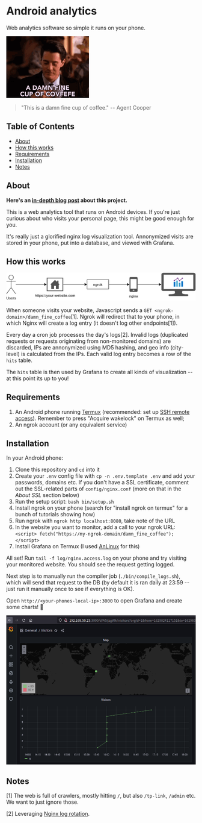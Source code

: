 # Android analytics

Web analytics software so simple it runs on your phone.

![This is a damn fine cup of coffee.](damn_fine_coffee.gif)
> "This is a damn fine cup of coffee."
-- Agent Cooper

## Table of Contents
* [About](#about)
* [How this works](#how-this-works)
* [Requirements](#requirements)
* [Installation](#installation)
* [Notes](#notes)


## About

**Here's an [in-depth blog post](https://lbrito1.github.io/blog/2020/07/replacing_google_analytics_android.html) about this project.**

This is a web analytics tool that runs on Android devices. If you're just curious about who visits your personal page, this might be good enough for you.

It's really just a glorified nginx log visualization tool. Annonymized visits are stored in your phone, put into a database, and viewed with Grafana.

## How this works

![diagram](diagram.png)

When someone visits your website, Javascript sends a `GET <ngrok-domain>/damn_fine_coffee`[1]. Ngrok will redirect that to your phone, in which Nginx will create a log entry (it doesn't log other endpoints[1]).

Every day a cron job processes the day's logs[2]. Invalid logs (duplicated requests or requests originating from non-monitored domains) are discarded, IPs are annonymized using MD5 hashing, and geo info (city-level) is calculated from the IPs. Each valid log entry becomes a row of the `hits` table.

The `hits` table is then used by Grafana to create all kinds of visualization -- at this point its up to you!

## Requirements

1. An Android phone running [Termux](https://termux.com/) (recommended: set up [SSH remote access](https://wiki.termux.com/wiki/Remote_Access)). Remember to press "Acquire wakelock" on Termux as well;
2. An ngrok account (or any equivalent service)

## Installation

In your Android phone:
1. Clone this repository and `cd` into it
2. Create your `.env` config file with `cp -n .env.template .env` and add your passwords, domains etc. If you don't have a SSL certificate, comment out the SSL-related parts of `config/nginx.conf` (more on that in the _About SSL_ section below)
3. Run the setup script: `bash bin/setup.sh`
4. Install ngrok on your phone (search for "install ngrok on termux" for a bunch of tutorials showing how)
5. Run ngrok with `ngrok http localhost:8080`, take note of the URL
6. In the website you want to monitor, add a call to your ngrok URL: `<script> fetch("https://my-ngrok-domain/damn_fine_coffee"); </script>`
7. Install Grafana on Termux (I used [AnLinux](https://f-droid.org/en/packages/exa.lnx.a/) for this)

All set! Run `tail -f log/nginx.access.log` on your phone and try visiting your monitored website. You should see the request getting logged.

Next step is to manually run the compiler job (`./bin/compile_logs.sh`), which will send that request to the DB (by default it is ran daily at 23:59 -- just run it manually once to see if everything is OK).

Open `http://<your-phones-local-ip>:3000` to open Grafana and create some charts! 🎉

![Screenshot of the app running locally, a few charts and a map are shown](screenshot.png)

## Notes

[1] The web is full of crawlers, mostly hitting `/`, but also `/tp-link`, `/admin` etc. We want to just ignore those.

[2] Leveraging [Nginx log rotation](https://www.nginx.com/resources/wiki/start/topics/examples/logrotation/).
